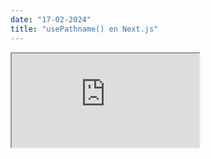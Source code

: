 ```yaml
---
date: "17-02-2024"
title: "usePathname() en Next.js"
---
```

<iframe src="https://www.youtube.com/embed/BZ3uwJAOpW8" allowfullscreen></iframe>
